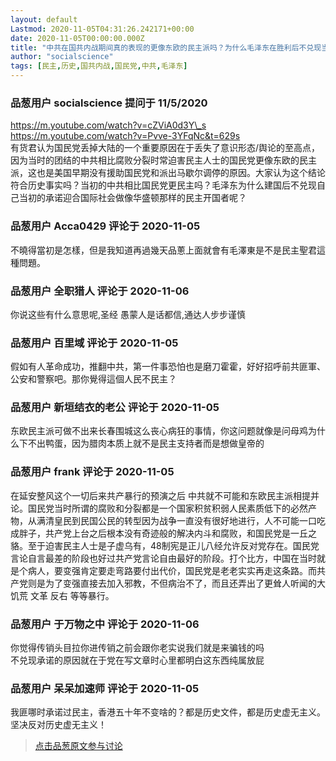 ```yaml
---
layout: default
Lastmod: 2020-11-05T04:31:26.242171+00:00
date: 2020-11-05T00:00:00.000Z
title: "中共在国共内战期间真的表现的更像东欧的民主派吗？为什么毛泽东在胜利后不兑现当初的承诺做民主开国者呢？"
author: "socialscience"
tags: [民主,历史,国共内战,国民党,中共,毛泽东]
---
```



### 品葱用户 **socialscience** 提问于 11/5/2020
    
https://m.youtube.com/watch?v=cZViA0d3Y\_s  
https://m.youtube.com/watch?v=Pvve-3YFqNc&t=629s  
有货君认为国民党丢掉大陆的一个重要原因在于丢失了意识形态/舆论的至高点，因为当时的团结的中共相比腐败分裂时常迫害民主人士的国民党更像东欧的民主派，这也是美国早期没有援助国民党和派出马歇尔调停的原因。大家认为这个结论符合历史事实吗？当初的中共相比国民党更民主吗？毛泽东为什么建国后不兑现自己当初的承诺迎合国际社会做像华盛顿那样的民主开国者呢？
    
                

### 品葱用户 **Acca0429** 评论于 2020-11-05
        
不曉得當初是怎樣，但是我知道再過幾天品蔥上面就會有毛澤東是不是民主聖君這種問題。
        
                

### 品葱用户 **全职猎人** 评论于 2020-11-06
        
你说这些有什么意思呢,圣经 愚蒙人是话都信,通达人步步谨慎
        
                

### 品葱用户 **百里域** 评论于 2020-11-05
        
假如有人革命成功，推翻中共，第一件事恐怕也是磨刀霍霍，好好招呼前共匪軍、公安和警察吧。那你覺得這個人民不民主？
        
                

### 品葱用户 **新垣结衣的老公** 评论于 2020-11-05
        
东欧民主派可做不出来长春围城这么丧心病狂的事情，你这问题就像是问母鸡为什么下不出鸭蛋，因为腊肉本质上就不是民主支持者而是想做皇帝的
        
                

### 品葱用户 **frank** 评论于 2020-11-05
        
在延安整风这个一切后来共产暴行的预演之后 中共就不可能和东欧民主派相提并论。国民党当时所谓的腐败和分裂都是一个国家积贫积弱人民素质低下的必然产物，从满清皇民到民国公民的转型因为战争一直没有很好地进行，人不可能一口吃成胖子，共产党上台之后根本没有奇迹般的解决内斗和腐败，和国民党是一丘之貉。至于迫害民主人士是子虚乌有，48制宪是正儿八经允许反对党存在。国民党言论自言最差的阶段也好过共产党言论自由最好的阶段。打个比方，中国在当时就是个病人，要变强肯定要走弯路要付出代价，国民党是老老实实再走这条路。而共产党则是为了变强直接去加入邪教，不但病治不了，而且还弄出了更耸人听闻的大饥荒 文革 反右 等等暴行。
        
                

### 品葱用户 **于万物之中** 评论于 2020-11-06
        
你觉得传销头目拉你进传销之前会跟你老实说我们就是来骗钱的吗  
不兑现承诺的原因就在于党在写文章时心里都明白这东西纯属放屁
        
                

### 品葱用户 **呆呆加速师** 评论于 2020-11-05
        
我匪哪时承诺过民主，香港五十年不变啥的？都是历史文件，都是历史虚无主义。坚决反对历史虚无主义！
        
                





> [点击品葱原文参与讨论](https://pincong.rocks/question/33069)

